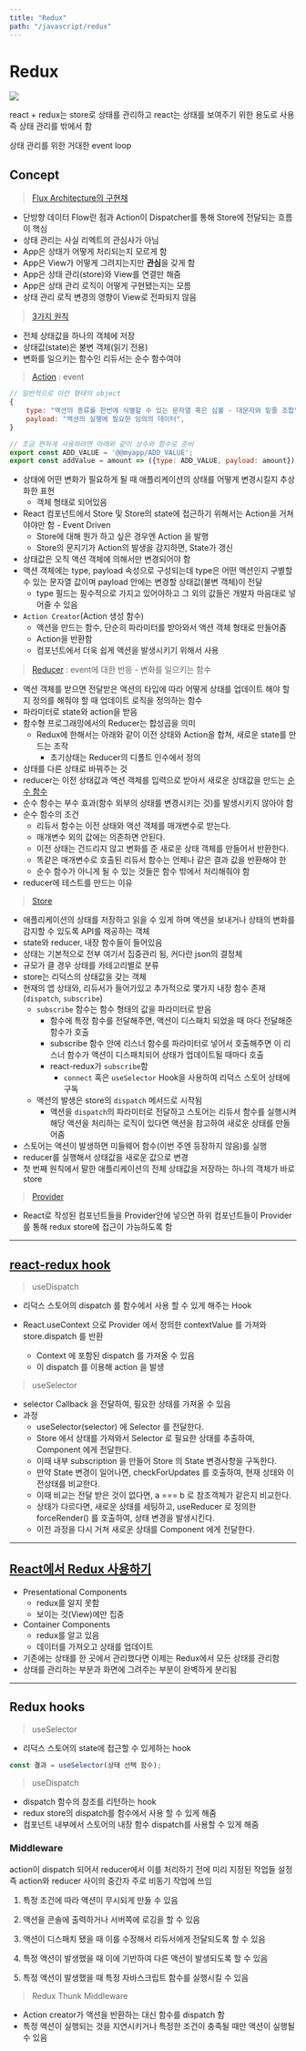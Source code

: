 ```yaml
---
title: "Redux"
path: "/javascript/redux"
---
```


# Redux

![](https://miro.medium.com/max/3200/1*XEVxovodur9doQW-GJ6MLA.gif)

react + redux는 store로 상태를 관리하고 react는 상태를 보여주기 위한 용도로 사용 즉 상태 관리를 밖에서 함

상태 관리를 위한 거대한 event loop

## Concept

> [Flux Architecture의 구현채]((https://haruair.github.io/flux/docs/overview.html))

- 단방향 데이터 Flow란 점과 Action이 Dispatcher를 통해 Store에 전달되는 흐름이 핵심
- 상태 관리는 사실 리엑트의 관심사가 아님
- App은 상태가 어떻게 처리되는지 모르게 함
- App은 View가 어떻게 그려지는지만 **관심**을 갖게 함
- App은 상태 관리(store)와 View를 연결만 해줌
- App은 상태 관리 로직이 어떻게 구현됐는지는 모름
- 상태 관리 로직 변경의 영향이 View로 전파되지 않음

> [3가지 원칙](https://redux.js.org/introduction/three-principles)

- 전체 상태값을 하나의 객체에 저장
- 상태값(state)은 불변 객체(읽기 전용)
- 변화를 일으키는 함수인 리듀서는 순수 함수여야

> [Action](https://redux.js.org/basics/actions) : event

```javascript 
// 일반적으로 이런 형태의 object
{
    type: "액션의 종류를 한번에 식별할 수 있는 문자열 혹은 심볼 - 대문자와 밑줄 조합",
    payload: "액션의 실행에 필요한 임의의 데이터",
}

// 조금 편하게 샤용하려면 아래와 같이 상수와 함수로 준비
export const ADD_VALUE = '@@myapp/ADD_VALUE';
export const addValue = amount => ({type: ADD_VALUE, payload: amount});

```

- 상태에 어떤 변화가 필요하게 될 때 애플리케이션의 상태를 어떻게 변경시킬지 추상화한 표현
  - 객체 형태로 되어있음
- React 컴포넌트에서 Store 및 Store의 state에 접근하기 위해서는 Action을 거쳐야야만 함 - Event Driven
  - Store에 대해 뭔가 하고 싶은 경우엔 Action 을 발행
  - Store의 문지기가 Action의 발생을 감지하면, State가 갱신
- 상태값은 오직 액션 객체에 의해서만 변경되어야 함
- 액션 객체에는 type, payload 속성으로 구성되는데 type은 어떤 액션인지 구별할 수 있는 문자열 값이며 payload 안에는 변경할 상태값(불변 객체)이 전달
  - type 필드는 필수적으로 가지고 있어야하고 그 외의 값들은 개발자 마음대로 넣어줄 수 있음
- `Action Creator`(Action 생성 함수)
  - 액션을 만드는 함수, 단순히 파라미터를 받아와서 액션 객체 형태로 만들어줌
  - Action을 반환함
  - 컴포넌트에서 더욱 쉽게 액션을 발생시키기 위해서 사용


> [Reducer](https://redux.js.org/basics/actions) : event에 대한 반응 - 변화를 일으키는 함수

- 액션 객체를 받으면 전달받은 액션의 타입에 따라 어떻게 상태를 업데이트 해야 할지 정의를 해줘야 할 때 업데이트 로직을 정의하는 함수
- 파라미터로 state와 action을 받음
- 함수형 프로그래밍에서의 Reducer는 합성곱을 의미
  - Redux에 한해서는 아래와 같이 이전 상태와 Action을 합쳐, 새로운 state를 만드는 조작
    - 초기상태는 Reducer의 디폴트 인수에서 정의
- 상태를 다른 상태로 바꿔주는 것
- reducer는 이전 상태값과 액션 객체를 입력으로 받아서 새로운 상태값을 만드는 [순수 함수](https://en.wikipedia.org/wiki/Pure_function)
- 순수 함수는 부수 효과(함수 외부의 상태를 변경시키는 것)를 발생시키지 않아야 함
- 순수 함수의 조건
  - 리듀서 함수는 이전 상태와 액션 객체를 매개변수로 받는다.
  - 매개변수 외의 값에는 의존하면 안된다.
  - 이전 상태는 건드리지 않고 변화를 준 새로운 상태 객체를 만들어서 반환한다.
  - 똑같은 매개변수로 호출된 리듀서 함수는 언제나 같은 결과 값을 반환해야 한
  - 순수 함수가 아니게 될 수 있는 것들은 함수 밖에서 처리해줘야 함
- reducer에 테스트를 만드는 이유


> [Store](https://redux.js.org/basics/store)

- 애플리케이션의 상태를 저장하고 읽을 수 있게 하며 액션을 보내거나 상태의 변화를 감지할 수 있도록 API를 제공하는 객체
- state와 reducer, 내장 함수들이 들어있음
- 상태는 기본적으로 전부 여기서 집중관리 됨, 커다란 json의 결정체
- 규모가 클 경우 상태를 카테고리별로 분류
- store는 리덕스의 상태값을 갖는 객체
- 현재의 앱 상태와, 리듀서가 들어가있고 추가적으로 몇가지 내장 함수 존재(`dispatch`, `subscribe`)
  - `subscribe` 함수는 함수 형태의 값을 파라미터로 받음 
    - 함수에 특정 함수를 전달해주면, 액션이 디스패치 되었을 때 마다 전달해준 함수가 호출
    - subscribe 함수 안에 리스너 함수를 파라미터로 넣어서 호출해주면 이 리스너 함수가 액션이 디스패치되어 상태가 업데이트될 때마다 호출
    - react-redux가 `subscribe`함
      - `connect` 혹은 `useSelector` Hook을 사용하여 리덕스 스토어 상태에 구독
  - 액션의 발생은 store의 `dispatch` 메서드로 시작됨
    - 액션을 `dispatch`의 파라미터로 전달하고 스토어는 리듀서 함수를 실행시켜 해당 액션을 처리하는 로직이 있다면 액션을 참고하여 새로운 상태를 만들어줌
- 스토어는 액션이 발생하면 미들웨어 함수(이번 주엔 등장하지 않음)를 실행
- reducer를 실행해서 상태값을 새로운 값으로 변경
- 첫 번째 원칙에서 말한 애플리케이션의 전체 상태값을 저장하는 하나의 객체가 바로 store


> [Provider](https://react-redux.js.org/api/provider)

- React로 작성된 컴포넌트들을 Provider안에 넣으면 하위 컴포넌트들이 Provider를 통해 redux store에 접근이 가능하도록 함

---

## [react-redux hook]([https://medium.com/@pks2974/redux-hook-%EC%82%B4%ED%8E%B4%EB%B3%B4%EA%B8%B0-3b92b4d75466](https://medium.com/@pks2974/redux-hook-살펴보기-3b92b4d75466))

> useDispatch

- 리덕스 스토어의 dispatch 를 함수에서 사용 할 수 있게 해주는 Hook

- React.useContext 으로 Provider 에서 정의한 contextValue 를 가져와 store.dispatch 를 반환
  - Context 에 포함된 dispatch 를 가져올 수 있음
  - 이 dispatch 를 이용해 action 을 발생

> useSelector

- selector Callback 을 전달하여, 필요한 상태를 가져올 수 있음
- 과정
  - useSelector(selector) 에 Selector 를 전달한다.
  - Store 에서 상태를 가져와서 Selector 로 필요한 상태를 추출하여, Component 에게 전달한다.
  - 이때 내부 subscription 을 만들어 Store 의 State 변경사항을 구독한다.
  - 만약 State 변경이 일어나면, checkForUpdates 를 호출하여, 현재 상태와 이전상태를 비교한다.
  - 이때 비교는 전달 받은 것이 없다면, a === b 로 참조객체가 같은지 비교한다.
  - 상태가 다르다면, 새로운 상태를 세팅하고, useReducer 로 정의한 forceRender() 를 호출하여, 상태 변경을 발생시킨다.
  - 이전 과정을 다시 거쳐 새로운 상태를 Component 에게 전달한다.

---

## [React에서 Redux 사용하기](https://redux.js.org/basics/usage-with-react)

- Presentational Components
  - redux를 알지 못함
  - 보이는 것(View)에만 집중
- Container Components
  - redux를 알고 있음
  - 데이터를 가져오고 상태를 업데이트
- 기존에는 상태를 한 곳에서 관리했다면 이제는 Redux에서 모든 상태를 관리함
- 상태를 관리하는 부분과 화면에 그려주는 부분이 완벽하게 분리됨

---

## Redux hooks

> useSelector

- 리덕스 스토어의 state에 접근할 수 있게하는 hook
```javascript
const 결과 = useSelector(상태 선택 함수);
```

> useDispatch

- dispatch 함수의 참조를 리턴하는 hook
- redux store의 dispatch를 함수에서 사용 할 수 있게 해줌
- 컴포넌트 내부에서 스토어의 내장 함수 dispatch를 사용할 수 있게 해줌

### Middleware

action이 dispatch 되어서 reducer에서 이를 처리하기 전에 미리 지정된 작업들 설정 즉 action와 reducer 사이의 중간자 주로 비동기 작업에 쓰임

1. 특정 조건에 따라 액션이 무시되게 만들 수 있음

2. 액션을 콘솔에 출력하거나 서버쪽에 로깅을 할 수 있음

3. 액션이 디스패치 됐을 때 이를 수정해서 리듀서에게 전달되도록 할 수 있음

4. 특정 액션이 발생했을 때 이에 기반하여 다른 액션이 발생되도록 할 수 있음

5. 특정 액션이 발생했을 때 특정 자바스크립트 함수를 실행시킬 수 있음

> Redux Thunk Middleware

- Action creator가 액션을 반환하는 대신 함수를 dispatch 함
- 특정 액션이 실행되는 것을 지연시키거나 특정한 조건이 충족될  때만 액션이 실행될 수 있음